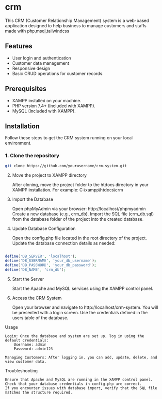 # crm
This CRM (Customer Relationship Management) system is a web-based application designed to help business to manage customers and staffs made with php,msql,tailwindcss

## Features
- User login and authentication
- Customer data management
- Responsive design
- Basic CRUD operations for customer records

## Prerequisites

- XAMPP installed on your machine.
- PHP version 7.4+ (Included with XAMPP).
- MySQL (Included with XAMPP).

## Installation

Follow these steps to get the CRM system running on your local environment.

### 1. Clone the repository
```bash
git clone https://github.com/yourusername/crm-system.git
```

2. Move the project to XAMPP directory

    After cloning, move the project folder to the htdocs directory in your XAMPP installation. For example:
        C:\xampp\htdocs\crm

3. Import the Database

    Open phpMyAdmin via your browser: http://localhost/phpmyadmin
    Create a new database (e.g., crm_db).
    Import the SQL file (crm_db.sql) from the database folder of the project into the created database.

4. Update Database Configuration

    Open the config.php file located in the root directory of the project.
    Update the database connection details as needed:

```php

define('DB_SERVER', 'localhost');
define('DB_USERNAME', 'your_db_username');
define('DB_PASSWORD', 'your_db_password');
define('DB_NAME', 'crm_db');
```
5. Start the Server

    Start the Apache and MySQL services using the XAMPP control panel.

6. Access the CRM System

    Open your browser and navigate to http://localhost/crm-system.
    You will be presented with a login screen. Use the credentials defined in the users table of the database.

Usage

    Login: Once the database and system are set up, log in using the default credentials:
        Username: admin
        Password: admin123

    Managing Customers: After logging in, you can add, update, delete, and view customer data.

Troubleshooting

    Ensure that Apache and MySQL are running in the XAMPP control panel.
    Check that your database credentials in config.php are correct.
    If you encounter issues with database import, verify that the SQL file matches the structure required.